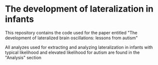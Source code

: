 # The development of lateralization in infants

This repository contains the code used for the paper entitled "The development of lateralized brain oscillations: lessons from autism" 

All analyzes used for extracting and analyzing lateralization in infants with typical likelihood and elevated likelihood for autism are found in the "Analysis" section
